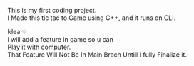 This is my first coding project.<br>
I Made this tic tac to Game using C++, and it runs on CLI.<br>

Idea 💡 <br>
i will add a feature in game so u can <br>
Play it with computer.<br>
That Feature Will Not Be In Main Brach Untill I fully Finalize it.

